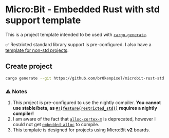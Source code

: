 # Micro:Bit - Embedded Rust with std support template

This is a project template intended to be used with [`cargo-generate`](https://github.com/cargo-generate/cargo-generate).

✅ Restricted standard library support is pre-configured. I also have a [template for non-std projects](https://github.com/br0kenpixel/microbit-rust-nostd).

## Create project
```sh
cargo generate --git https://github.com/br0kenpixel/microbit-rust-std
```

### ⚠️ Notes
1. This project is pre-configured to use the nightly compiler. __You cannot use stable/beta, as [`#![feature(restricted_std)]`](https://doc.rust-lang.org/beta/unstable-book/library-features/restricted-std.html) requires a nightly
compiler!__
2. I am aware of the fact that [`alloc-cortex-m`](https://crates.io/crates/alloc-cortex-m) is deprecated, however I could not get [`embedded-alloc`](https://crates.io/crates/embedded-alloc) to compile.
3. This template is designed for projects using Micro:Bit __v2__ boards.